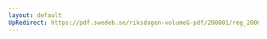 ```yaml
---
layout: default
UpRedirect: https://pdf.swedeb.se/riksdagen-volumeG-pdf/200001/reg_200001/reg_200001_0504.pdf
---
```

